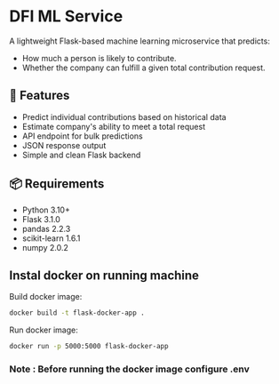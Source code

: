 # DFI ML Service

A lightweight Flask-based machine learning microservice that predicts:
- How much a person is likely to contribute.
- Whether the company can fulfill a given total contribution request.

## 🚀 Features

- Predict individual contributions based on historical data
- Estimate company's ability to meet a total request
- API endpoint for bulk predictions
- JSON response output
- Simple and clean Flask backend

## 📦 Requirements

- Python 3.10+
- Flask 3.1.0
- pandas 2.2.3
- scikit-learn 1.6.1
- numpy 2.0.2

## Instal docker on running machine

Build docker image:

```bash
docker build -t flask-docker-app .
```

Run docker image:
```bash
docker run -p 5000:5000 flask-docker-app
```

### Note : Before running the docker image configure .env

